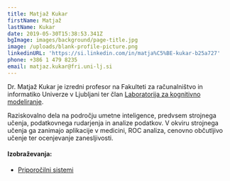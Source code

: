 ```yaml
---
title: Matjaž Kukar
firstName: Matjaž
lastName: Kukar
date: 2019-05-30T15:38:53.341Z
bgImage: images/background/page-title.jpg
image: /uploads/blank-profile-picture.png
linkedinURL: 'https://si.linkedin.com/in/matja%C5%BE-kukar-b25a727'
phone: +386 1 479 8235
email: matjaz.kukar@fri.uni-lj.si
---
```

Dr. Matjaž Kukar je izredni profesor na Fakulteti za računalništvo in informatiko Univerze v Ljubljani ter član [Laboratorija za kognitivno modeliranje](https://www.fri.uni-lj.si/sl/laboratorij/lkm).

Raziskovalno dela na področju umetne inteligence, predvsem strojnega učenja, podatkovnega rudarjenja in analize podatkov. V okviru strojnega učenja ga zanimajo aplikacije v medicini, ROC analiza, cenovno občutljivo učenje ter ocenjevanje zanesljivosti.

#### Izobraževanja:

* [Priporočilni sistemi](/izobrazevanja/za-podjetja/priporocilni_sistemi/)

